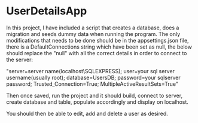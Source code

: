 # UserDetailsApp

In this project, I have included a script that creates a database, does a migration and seeds dummy data when running the program. The only modifications that needs to be done should be in the appsettings.json file, there is a DefaultConnections string which have been set as null, the below should replace the "null" with all the correct details in order to connect to the server:

"server=server name(localhost\\SQLEXPRESS);
user=your sql server username(usually root);
database=UsersDB;
password=your sqlserver password;
Trusted_Connection=True;
MultipleActiveResultSets=True"

Then once saved, run the project and it should build, connect to server, create database and table, populate accordingly and display on localhost.

You should then be able to edit, add and delete a user as desired.
